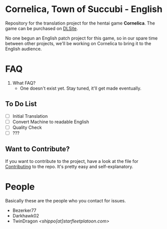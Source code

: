 # Cornelica, Town of Succubi - English

Repository for the translation project for the hentai game **Cornelica**. The game can be purchased on [DLSite](http://www.dlsite.com/ecchi-eng/work/=/product_id/RE211399.html).

No one begun an English patch project for this game, so in our spare time between other projects, we'll be working on Cornelica to bring it to the English audience.

# FAQ

1. What FAQ?
    * One doesn't exist yet. Stay tuned, it'll get made eventually.

## To Do List

- [ ] Initial Translation
- [ ] Convert Machine to readable English
- [ ] Quality Check
- [ ] ???

## Want to Contribute?

If you want to contribute to the project, have a look at the file for [Contributing](https://github.com/TwinDragon/cornelica-translation/blob/master/CONTRIBUTING.md) to the repo. It's pretty easy and self-explanatory.

# People

Basically these are the people who you contact for issues.

* Bezerker77
* Darkhawk02
* TwinDragon *<shippo[at]starfleetplatoon.com>*